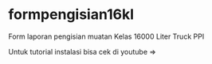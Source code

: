 # formpengisian16kl

Form laporan pengisian muatan Kelas 16000 Liter Truck PPI

Untuk tutorial instalasi bisa cek di youtube =>
